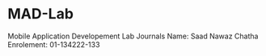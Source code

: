 # MAD-Lab
Mobile Application Developement Lab Journals
Name: Saad Nawaz Chatha
Enrolement: 01-134222-133
